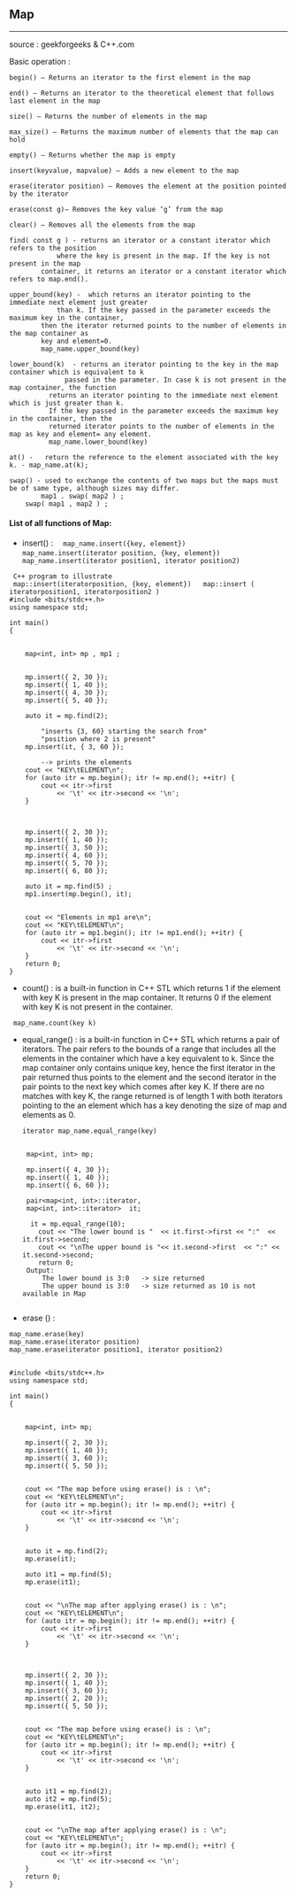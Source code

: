 ##            Map 
-------------------------------------------------------------------------
source : geekforgeeks & C++.com

Basic operation : 

    begin() – Returns an iterator to the first element in the map
    
    end() – Returns an iterator to the theoretical element that follows last element in the map
    
    size() – Returns the number of elements in the map
    
    max_size() – Returns the maximum number of elements that the map can hold
    
    empty() – Returns whether the map is empty
    
    insert(keyvalue, mapvalue) – Adds a new element to the map
    
    erase(iterator position) – Removes the element at the position pointed by the iterator
    
    erase(const g)– Removes the key value ‘g’ from the map
    
    clear() – Removes all the elements from the map 
    
    find( const g ) - returns an iterator or a constant iterator which refers to the position 
    			where the key is present in the map. If the key is not present in the map
			container, it returns an iterator or a constant iterator which refers to map.end(). 
			
    upper_bound(key) -  which returns an iterator pointing to the immediate next element just greater
    			than k. If the key passed in the parameter exceeds the maximum key in the container, 
			then the iterator returned points to the number of elements in the map container as 
			key and element=0. 
			map_name.upper_bound(key)
			
    lower_bound(k)  - returns an iterator pointing to the key in the map container which is equivalent to k 
    		      passed in the parameter. In case k is not present in the map container, the function 
		      returns an iterator pointing to the immediate next element which is just greater than k. 
		      If the key passed in the parameter exceeds the maximum key in the container, then the 
		      returned iterator points to the number of elements in the map as key and element= any element. 
		      map_name.lower_bound(key)
		      
    at() -   return the reference to the element associated with the key k. - map_name.at(k);
    
    swap() - used to exchange the contents of two maps but the maps must be of same type, although sizes may differ.
    		map1 . swap( map2 ) ;
		swap( map1 , map2 ) ;

    
                  
                  
#### List of all functions of Map: 
 - insert() : 
                                       `  map_name.insert({key, element})`
                                       `  map_name.insert(iterator position, {key, element})`
                                       ` map_name.insert(iterator position1, iterator position2)`
```
 C++ program to illustrate
 map::insert(iteratorposition, {key, element})   map::insert ( iteratorposition1, iteratorposition2 )
#include <bits/stdc++.h>
using namespace std;

int main()
{

	
	map<int, int> mp , mp1 ;

	
	mp.insert({ 2, 30 });
	mp.insert({ 1, 40 });
	mp.insert({ 4, 30 });
	mp.insert({ 5, 40 });

	auto it = mp.find(2);

	    "inserts {3, 60} starting the search from"
	    "position where 2 is present"
	mp.insert(it, { 3, 60 });

	    --> prints the elements
	cout << "KEY\tELEMENT\n";
	for (auto itr = mp.begin(); itr != mp.end(); ++itr) {
		cout << itr->first
			<< '\t' << itr->second << '\n';
	}
  
  
  
	mp.insert({ 2, 30 });
	mp.insert({ 1, 40 });
    mp.insert({ 3, 50 });
	mp.insert({ 4, 60 });
    mp.insert({ 5, 70 });
	mp.insert({ 6, 80 });

  	auto it = mp.find(5) ;
	mp1.insert(mp.begin(), it);


	cout << "Elements in mp1 are\n";
	cout << "KEY\tELEMENT\n";
	for (auto itr = mp1.begin(); itr != mp1.end(); ++itr) {
		cout << itr->first
			<< '\t' << itr->second << '\n';
	}
	return 0;
}

 ```
                                        
-   count() : is a built-in function in C++ STL which returns 1 if the element with key K is present in the map container. 
                                              It returns 0 if the element with key K is not present in the container.
                                                       
`  map_name.count(key k) `
 - equal_range() : is a built-in function in C++ STL which returns a pair of iterators. The pair refers to the bounds of a range that includes all the elements in the container which have a key equivalent to k. Since the map container only contains unique key, hence the first iterator in the pair returned thus points to the element and the second iterator in the pair points to the next key which comes after key K. If there are no matches with key K, the  range returned is of length 1 with both iterators pointing to the an element which has a key denoting the size  of map and elements as 0.
                                                 
    `iterator map_name.equal_range(key)`
   ```
   
    map<int, int> mp; 

    mp.insert({ 4, 30 }); 
    mp.insert({ 1, 40 }); 
    mp.insert({ 6, 60 }); 

    pair<map<int, int>::iterator, 
    map<int, int>::iterator>  it; 
    
     it = mp.equal_range(10); 
       cout << "The lower bound is "  << it.first->first << ":"  << it.first->second; 
       cout << "\nThe upper bound is "<< it.second->first  << ":" << it.second->second; 
       return 0; 
    Output:
        The lower bound is 3:0   -> size returned
        The upper bound is 3:0   -> size returned as 10 is not available in Map
 ```  
 ```
- erase ()  :

```
map_name.erase(key)
map_name.erase(iterator position)
map_name.erase(iterator position1, iterator position2)


#include <bits/stdc++.h>
using namespace std;

int main()
{

	
	map<int, int> mp;
	
	mp.insert({ 2, 30 });
	mp.insert({ 1, 40 });
	mp.insert({ 3, 60 });
	mp.insert({ 5, 50 });

	
	cout << "The map before using erase() is : \n";
	cout << "KEY\tELEMENT\n";
	for (auto itr = mp.begin(); itr != mp.end(); ++itr) {
		cout << itr->first
			<< '\t' << itr->second << '\n';
	}

	
	auto it = mp.find(2);
	mp.erase(it);

	auto it1 = mp.find(5);
	mp.erase(it1);

	
	cout << "\nThe map after applying erase() is : \n";
	cout << "KEY\tELEMENT\n";
	for (auto itr = mp.begin(); itr != mp.end(); ++itr) {
		cout << itr->first
			<< '\t' << itr->second << '\n';
	}
  
  
	
	mp.insert({ 2, 30 });
	mp.insert({ 1, 40 });
	mp.insert({ 3, 60 });
	mp.insert({ 2, 20 });
	mp.insert({ 5, 50 });

	
	cout << "The map before using erase() is : \n";
	cout << "KEY\tELEMENT\n";
	for (auto itr = mp.begin(); itr != mp.end(); ++itr) {
		cout << itr->first
			<< '\t' << itr->second << '\n';
	}

	
	auto it1 = mp.find(2);
	auto it2 = mp.find(5);
	mp.erase(it1, it2);


	cout << "\nThe map after applying erase() is : \n";
	cout << "KEY\tELEMENT\n";
	for (auto itr = mp.begin(); itr != mp.end(); ++itr) {
		cout << itr->first
			<< '\t' << itr->second << '\n';
	}
	return 0;
}

```
                
                                                      
                                                      
                                            
                                                      
                                                      
                                                      
